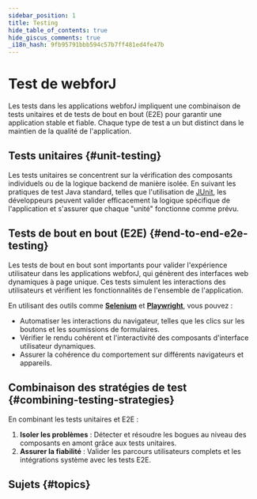 ```yaml
---
sidebar_position: 1
title: Testing
hide_table_of_contents: true
hide_giscus_comments: true
_i18n_hash: 9fb95791bbb594c57b7ff481ed4fe47b
---
```

<Head>
  <style>{`
  .container {
    max-width: 65em !important;
  }
  `}</style>
</Head>

# Test de webforJ

Les tests dans les applications webforJ impliquent une combinaison de tests unitaires et de tests de bout en bout (E2E) pour garantir une application stable et fiable. Chaque type de test a un but distinct dans le maintien de la qualité de l'application.

## Tests unitaires {#unit-testing}

Les tests unitaires se concentrent sur la vérification des composants individuels ou de la logique backend de manière isolée. En suivant les pratiques de test Java standard, telles que l'utilisation de [JUnit](https://junit.org/junit5/), les développeurs peuvent valider efficacement la logique spécifique de l'application et s'assurer que chaque "unité" fonctionne comme prévu.

## Tests de bout en bout (E2E) {#end-to-end-e2e-testing}

Les tests de bout en bout sont importants pour valider l'expérience utilisateur dans les applications webforJ, qui génèrent des interfaces web dynamiques à page unique. Ces tests simulent les interactions des utilisateurs et vérifient les fonctionnalités de l'ensemble de l'application.

En utilisant des outils comme [**Selenium**](https://www.selenium.dev/) et [**Playwright**](https://playwright.dev/java/docs/intro), vous pouvez :

- Automatiser les interactions du navigateur, telles que les clics sur les boutons et les soumissions de formulaires.
- Vérifier le rendu cohérent et l'interactivité des composants d'interface utilisateur dynamiques.
- Assurer la cohérence du comportement sur différents navigateurs et appareils.

## Combinaison des stratégies de test {#combining-testing-strategies}

En combinant les tests unitaires et E2E :

1. **Isoler les problèmes** : Détecter et résoudre les bogues au niveau des composants en amont grâce aux tests unitaires.
2. **Assurer la fiabilité** : Valider les parcours utilisateurs complets et les intégrations système avec les tests E2E.

## Sujets {#topics}

<DocCardList className="topics-section" />
